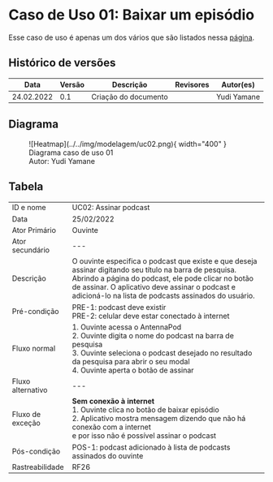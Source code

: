 # Caso de Uso 01: Baixar um episódio

Esse caso de uso é apenas um dos vários que são listados nessa 
[página](../casosDeUso).

## Histórico de versões
| Data       | Versão | Descrição            | Revisores | Autor(es)   |
| ---------- | ------ | -------------------- | --------- | ----------- |
| 24.02.2022 | 0.1    | Criação do documento |           | Yudi Yamane |

## Diagrama
<figure markdown>
  ![Heatmap](../../img/modelagem/uc02.png){ width="400" }
  <figcaption> Diagrama caso de uso 01 </figcaption>
  Autor: Yudi Yamane
</figure>


## Tabela

|                   |                                                                                                                                                                                                                                                                          |
| ----------------- | ------------------------------------------------------------------------------------------------------------------------------------------------------------------------------------------------------------------------------------------------------------------------ |
| ID e nome         | UC02: Assinar podcast                                                                                                                                                                                                                                                    |
| Data              | 25/02/2022                                                                                                                                                                                                                                                               |
| Ator Primário     | Ouvinte                                                                                                                                                                                                                                                                  |
| Ator secundário   | ---                                                                                                                                                                                                                                                                      |
| Descrição         | O ouvinte especifica o podcast que existe e que deseja assinar digitando seu título na barra de pesquisa. Abrindo a página do podcast, ele pode clicar no botão de assinar. O aplicativo deve assinar o podcast e adicioná-lo na lista de podcasts assinados do usuário. |
| Pré-condição      | PRE-1: podcast deve existir <br>  PRE-2: celular deve estar conectado à internet                                                                                                                                                                                         |
| Fluxo normal      | 1. Ouvinte acessa o AntennaPod  <br> 2. Ouvinte digita o nome do podcast na barra de pesquisa <br> 3. Ouvinte seleciona o podcast desejado no resultado da pesquisa para abrir o seu modal <br> 4. Ouvinte aperta o botão de assinar <br>                                |
| Fluxo alternativo | ---                                                                                                                                                                                                                                                                      |
| Fluxo de exceção  | **Sem conexão à internet** <br>1. Ouvinte clica no botão de baixar episódio <br>2. Aplicativo mostra mensagem dizendo que não há conexão com a internet <br>e por isso não é possível assinar o podcast<br>                                                              |
| Pós-condição      | POS-1: podcast adicionado à lista de podcasts assinados do ouvinte                                                                                                                                                                                                       |
| Rastreabilidade   | RF26                                                                                                                                                                                                                                                                     |
